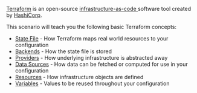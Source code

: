 [Terraform](https://terraform.io/) is an open-source 
[infrastructure-as-code ](https://en.wikipedia.org/wiki/Infrastructure_as_code)
software tool created by [HashiCorp](https://hashicorp.com/).

This scenario will teach you the following basic Terraform concepts:

* [State File](https://terraform.io/language/state) - How Terraform maps real world resources to your configuration
* [Backends](https://terraform.io/language/settings/backends) - How the state file is stored
* [Providers](https://terraform.io/language/providers/configuration) - How underlying infrastructure is abstracted away
* [Data Sources](https://terraform.io/language/data-sources) - How data can be fetched or computed for use in your configuration
* [Resources](https://terraform.io/language/resources) - How infrastructure objects are defined
* [Variables](https://terraform.io/language/values) - Values to be reused throughout your configuration
